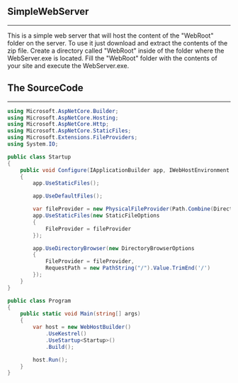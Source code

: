 **SimpleWebServer**
---

---

This is a simple web server that will host the content of the "WebRoot" folder on the server.
To use it just download and extract the contents of the zip file. Create a directory called "WebRoot" inside of the folder where the WebServer.exe is located. Fill the "WebRoot" folder with the contents of your site and execute the WebServer.exe.

**The SourceCode**
---

---
```cs
using Microsoft.AspNetCore.Builder;
using Microsoft.AspNetCore.Hosting;
using Microsoft.AspNetCore.Http;
using Microsoft.AspNetCore.StaticFiles;
using Microsoft.Extensions.FileProviders;
using System.IO;

public class Startup
{
    public void Configure(IApplicationBuilder app, IWebHostEnvironment env)
    {
        app.UseStaticFiles();

        app.UseDefaultFiles();

        var fileProvider = new PhysicalFileProvider(Path.Combine(Directory.GetCurrentDirectory() + "/WebRoot"));
        app.UseStaticFiles(new StaticFileOptions
        {
            FileProvider = fileProvider
        });

        app.UseDirectoryBrowser(new DirectoryBrowserOptions
        {
            FileProvider = fileProvider,
            RequestPath = new PathString("/").Value.TrimEnd('/')
        });
    }
}

public class Program
{
    public static void Main(string[] args)
    {
        var host = new WebHostBuilder()
            .UseKestrel()
            .UseStartup<Startup>()
            .Build();

        host.Run();
    }
}
```
